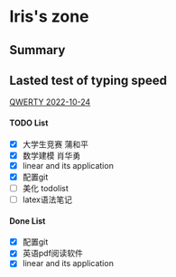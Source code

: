 # Iris's zone

## Summary

## Lasted test of typing speed

[QWERTY 2022-10-24](https://thetypingcat.com/typing-speed-test-result/1m/1/35/100)

#### TODO List

* [X] 大学生竞赛 蒲和平
* [X] 数学建模 肖华勇
* [X] linear and its application
* [X] 配置git
* [ ] 美化 todolist
* [ ] latex语法笔记

#### Done List

* [X] 配置git
* [X] 英语pdf阅读软件
* [X] linear and its application
